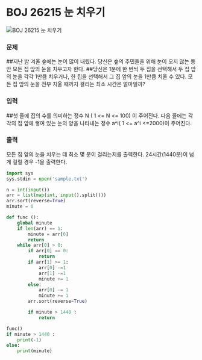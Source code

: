 # BOJ 26215 눈 치우기

![BOJ 26215 눈 치우기](https://www.acmicpc.net/problem/26215)

### 문제

##지난 밤 겨울 숲에는 눈이 많이 내렸다. 당신은 숲의 주민들을 위해 눈이 오지 않는 동안 모든 집 앞의 눈을 치우고자 한다. ##당신은 1분에 한 번씩 두 집을 선택해서 두 집 앞의 눈을 각각 1만큼 치우거나, 한 집을 선택해서 그 집 앞의 눈을 1만큼 치울 수 있다.
모든 집 앞의 눈을 전부 치울 때까지 걸리는 최소 시간은 얼마일까?

### 입력

##첫 줄에 집의 수를 의미하는 정수 N ( 1 <= N <= 100) 이 주어진다.
다음 줄에는 각각의 집 앞에 쌓여 있는 눈의 양을 나타내는 정수 a^i( 1 <= a^i <=2000)이 주어진다.

### 출력

모든 집 앞의 눈을 치우는 데 최소 몇 분이 걸리는지를 출력한다. 24시간(1440분)이 넘게 걸릴 경우 -1을 출력한다.

```python
import sys
sys.stdin = open('sample.txt')

n = int(input())
arr = list(map(int, input().split()))
arr.sort(reverse=True)
minute = 0

def func ():
    global minute
    if len(arr) == 1:
        minute = arr[0]
        return
    while arr[0] > 0:
        if arr[0] == 0:
            return
        if arr[1] >= 1:
            arr[0] -=1
            arr[1] -=1
            minute += 1
        else:
            arr[0] -= 1
            minute += 1
        arr.sort(reverse=True)

        if minute > 1440 :
            return

func()
if minute > 1440 :
    print(-1)
else:
    print(minute)
```
